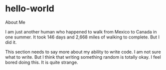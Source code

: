 # hello-world
About Me  

I am just another human who happened to walk from Mexico to Canada in one summer. It took 146 days and 2,668 miles of walking to complete. But I did it.

This section needs to say more about my ability to write code. I am not sure what to write. But I think that writing something random is totally okay. I feel bored doing this. It is quite strange.
